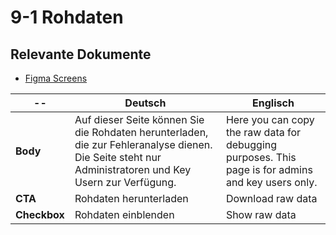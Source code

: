 # 9-1 Rohdaten

## Relevante Dokumente

* [Figma Screens](https://www.figma.com/file/ObpEGoczbPSUsnoH7aPFLbdy/Workflow-Generator-Screens?node-id=93%3A1048)

-- | Deutsch | Englisch
---|---|---
**Body** | Auf dieser Seite können Sie die Rohdaten herunterladen, die zur Fehleranalyse dienen. Die Seite steht nur Administratoren und Key Usern zur Verfügung. | Here you can copy the raw data for debugging purposes. This page is for admins and key users only.
**CTA** | Rohdaten herunterladen | Download raw data
**Checkbox** | Rohdaten einblenden | Show raw data